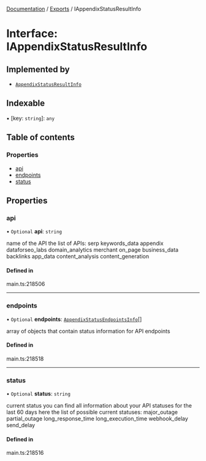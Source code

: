 [Documentation](../README.md) / [Exports](../modules.md) / IAppendixStatusResultInfo

# Interface: IAppendixStatusResultInfo

## Implemented by

- [`AppendixStatusResultInfo`](../classes/AppendixStatusResultInfo.md)

## Indexable

▪ [key: `string`]: `any`

## Table of contents

### Properties

- [api](IAppendixStatusResultInfo.md#api)
- [endpoints](IAppendixStatusResultInfo.md#endpoints)
- [status](IAppendixStatusResultInfo.md#status)

## Properties

### api

• `Optional` **api**: `string`

name of the API
the list of APIs:
serp
keywords_data
appendix
dataforseo_labs
domain_analytics
merchant
on_page
business_data
backlinks
app_data
content_analysis
content_generation

#### Defined in

main.ts:218506

___

### endpoints

• `Optional` **endpoints**: [`AppendixStatusEndpointsInfo`](../classes/AppendixStatusEndpointsInfo.md)[]

array of objects that contain status information for API endpoints

#### Defined in

main.ts:218518

___

### status

• `Optional` **status**: `string`

current status
you can find all information about your API statuses for the last 60 days here
the list of possible current statuses:
major_outage
partial_outage
long_response_time
long_execution_time
webhook_delay
send_delay

#### Defined in

main.ts:218516
